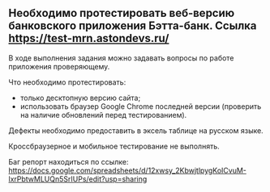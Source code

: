 ## Необходимо протестировать веб-версию банковского приложения Бэтта-банк. Ссылка https://test-mrn.astondevs.ru/

В ходе выполнения задания можно задавать вопросы по работе приложения проверяющему.

Что необходимо протестировать:
- только десктопную версию сайта;
- использовать браузер Google Chrome последней версии (проверить на наличие обновлений перед тестированием).

Дефекты необходимо предоставить в эксель таблице на русском языке.

Кроссбраузерное и мобильное тестирование не выполнять.

Баг репорт находиться по ссылке: https://docs.google.com/spreadsheets/d/12xwsy_2KbwjtlpygKoICvuM-lxrPbtwMLUQn5SrIUPs/edit?usp=sharing
